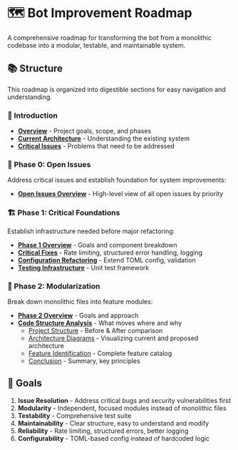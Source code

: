 # :world_map: Bot Improvement Roadmap

A comprehensive roadmap for transforming the bot from a monolithic codebase into a modular, testable, and maintainable system.

## :books: Structure

This roadmap is organized into digestible sections for easy navigation and understanding.

### :dart: Introduction
- **[Overview](00-overview.md)** - Project goals, scope, and phases
- **[Current Architecture](01-current-architecture.md)** - Understanding the existing system
- **[Critical Issues](02-critical-issues.md)** - Problems that need to be addressed

### :bug: Phase 0: Open Issues
Address critical issues and establish foundation for system improvements:
- **[Open Issues Overview](open_issues.md)** - High-level view of all open issues by priority

### :building_construction: Phase 1: Critical Foundations
Establish infrastructure needed before major refactoring:
- **[Phase 1 Overview](03-phase0-overview.md)** - Goals and component breakdown
- **[Critical Fixes](04-phase0-critical-fixes.md)** - Rate limiting, structured error handling, logging
- **[Configuration Refactoring](05-phase0-conf-refact.md)** - Extend TOML config, validation
- **[Testing Infrastructure](06-phase0-testing-infra.md)** - Unit test framework

### :wrench: Phase 2: Modularization
Break down monolithic files into feature modules:
- **[Phase 2 Overview](07-phase1-overview.md)** - Goals and approach
- **[Code Structure Analysis](08-phase1-code-structure-analysis.md)** - What moves where and why
  - [Project Structure](08a-project-structure.md) - Before & After comparison
  - [Architecture Diagrams](08b-architecture-diagrams.md) - Visualizing current and proposed architecture
  - [Feature Identification](08c-feature-identification.md) - Complete feature catalog
  - [Conclusion](09-conclusion.md) - Summary, key principles


## :dart: Goals

1. **Issue Resolution** - Address critical bugs and security vulnerabilities first
2. **Modularity** - Independent, focused modules instead of monolithic files
3. **Testability** - Comprehensive test suite
4. **Maintainability** - Clear structure, easy to understand and modify
5. **Reliability** - Rate limiting, structured errors, better logging
6. **Configurability** - TOML-based config instead of hardcoded logic
